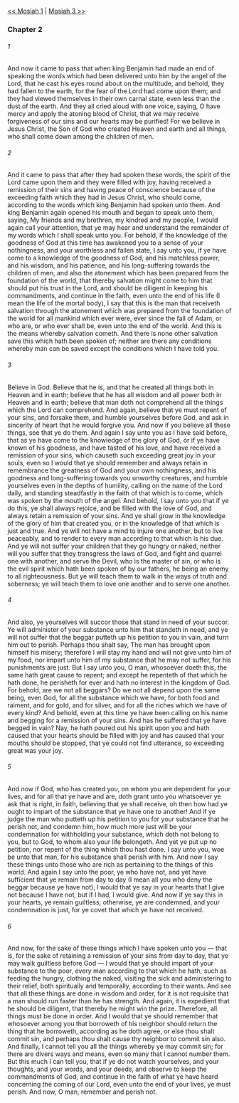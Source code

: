 [<< Mosiah 1](Mosiah%201)  |  [Mosiah 3 >>](Mosiah%203)

### Chapter 2
###### 1
And now it came to pass that when king Benjamin had made an end of speaking the words which had been delivered unto him by the angel of the Lord, that he cast his eyes round about on the multitude, and behold, they had fallen to the earth, for the fear of the Lord had come upon them; and they had viewed themselves in their own carnal state, even less than the dust of the earth. And they all cried aloud with one voice, saying, O have mercy and apply the atoning blood of Christ, that we may receive forgiveness of our sins and our hearts may be purified! For we believe in Jesus Christ, the Son of God who created Heaven and earth and all things, who shall come down among the children of men.

###### 2
And it came to pass that after they had spoken these words, the spirit of the Lord came upon them and they were filled with joy, having received a remission of their sins and having peace of conscience because of the exceeding faith which they had in Jesus Christ, who should come, according to the words which king Benjamin had spoken unto them. And king Benjamin again opened his mouth and began to speak unto them, saying, My friends and my brethren, my kindred and my people, I would again call your attention, that ye may hear and understand the remainder of my words which I shall speak unto you. For behold, if the knowledge of the goodness of God at this time has awakened you to a sense of your nothingness, and your worthless and fallen state, I say unto you, if ye have come to a knowledge of the goodness of God, and his matchless power, and his wisdom, and his patience, and his long-suffering towards the children of men, and also the atonement which has been prepared from the foundation of the world, that thereby salvation might come to him that should put his trust in the Lord, and should be diligent in keeping his commandments, and continue in the faith, even unto the end of his life (I mean the life of the mortal body), I say that this is the man that receiveth salvation through the atonement which was prepared from the foundation of the world for all mankind which ever were, ever since the fall of Adam, or who are, or who ever shall be, even unto the end of the world. And this is the means whereby salvation cometh. And there is none other salvation save this which hath been spoken of; neither are there any conditions whereby man can be saved except the conditions which I have told you.

###### 3
Believe in God. Believe that he is, and that he created all things both in Heaven and in earth; believe that he has all wisdom and all power both in Heaven and in earth; believe that man doth not comprehend all the things which the Lord can comprehend. And again, believe that ye must repent of your sins, and forsake them, and humble yourselves before God, and ask in sincerity of heart that he would forgive you. And now if you believe all these things, see that ye do them. And again I say unto you as I have said before, that as ye have come to the knowledge of the glory of God, or if ye have known of his goodness, and have tasted of his love, and have received a remission of your sins, which causeth such exceeding great joy in your souls, even so I would that ye should remember and always retain in remembrance the greatness of God and your own nothingness, and his goodness and long-suffering towards you unworthy creatures, and humble yourselves even in the depths of humility, calling on the name of the Lord daily, and standing steadfastly in the faith of that which is to come, which was spoken by the mouth of the angel. And behold, I say unto you that if ye do this, ye shall always rejoice, and be filled with the love of God, and always retain a remission of your sins. And ye shall grow in the knowledge of the glory of him that created you, or in the knowledge of that which is just and true. And ye will not have a mind to injure one another, but to live peaceably, and to render to every man according to that which is his due. And ye will not suffer your children that they go hungry or naked, neither will you suffer that they transgress the laws of God, and fight and quarrel one with another, and serve the Devil, who is the master of sin, or who is the evil spirit which hath been spoken of by our fathers, he being an enemy to all righteousness. But ye will teach them to walk in the ways of truth and soberness; ye will teach them to love one another and to serve one another.

###### 4
And also, ye yourselves will succor those that stand in need of your succor. Ye will administer of your substance unto him that standeth in need, and ye will not suffer that the beggar putteth up his petition to you in vain, and turn him out to perish. Perhaps thou shalt say, The man has brought upon himself his misery; therefore I will stay my hand and will not give unto him of my food, nor impart unto him of my substance that he may not suffer, for his punishments are just. But I say unto you, O man, whosoever doeth this, the same hath great cause to repent; and except he repenteth of that which he hath done, he perisheth for ever and hath no interest in the kingdom of God. For behold, are we not all beggars? Do we not all depend upon the same being, even God, for all the substance which we have, for both food and raiment, and for gold, and for silver, and for all the riches which we have of every kind? And behold, even at this time ye have been calling on his name and begging for a remission of your sins. And has he suffered that ye have begged in vain? Nay, he hath poured out his spirit upon you and hath caused that your hearts should be filled with joy and has caused that your mouths should be stopped, that ye could not find utterance, so exceeding great was your joy.

###### 5
And now if God, who has created you, on whom you are dependent for your lives, and for all that ye have and are, doth grant unto you whatsoever ye ask that is right, in faith, believing that ye shall receive, oh then how had ye ought to impart of the substance that ye have one to another! And if ye judge the man who putteth up his petition to you for your substance that he perish not, and condemn him, how much more just will be your condemnation for withholding your substance, which doth not belong to you, but to God, to whom also your life belongeth. And yet ye put up no petition, nor repent of the thing which thou hast done. I say unto you, woe be unto that man, for his substance shall perish with him. And now I say these things unto those who are rich as pertaining to the things of this world. And again I say unto the poor, ye who have not, and yet have sufficient that ye remain from day to day (I mean all you who deny the beggar because ye have not), I would that ye say in your hearts that I give not because I have not, but if I had, I would give. And now if ye say this in your hearts, ye remain guiltless; otherwise, ye are condemned, and your condemnation is just, for ye covet that which ye have not received.

###### 6
And now, for the sake of these things which I have spoken unto you — that is, for the sake of retaining a remission of your sins from day to day, that ye may walk guiltless before God — I would that ye should impart of your substance to the poor, every man according to that which he hath, such as feeding the hungry, clothing the naked, visiting the sick and administering to their relief, both spiritually and temporally, according to their wants. And see that all these things are done in wisdom and order, for it is not requisite that a man should run faster than he has strength. And again, it is expedient that he should be diligent, that thereby he might win the prize. Therefore, all things must be done in order. And I would that ye should remember that whosoever among you that borroweth of his neighbor should return the thing that he borroweth, according as he doth agree, or else thou shalt commit sin, and perhaps thou shalt cause thy neighbor to commit sin also. And finally, I cannot tell you all the things whereby ye may commit sin; for there are divers ways and means, even so many that I cannot number them. But this much I can tell you, that if ye do not watch yourselves, and your thoughts, and your words, and your deeds, and observe to keep the commandments of God, and continue in the faith of what ye have heard concerning the coming of our Lord, even unto the end of your lives, ye must perish. And now, O man, remember and perish not.
